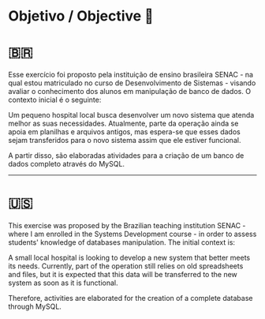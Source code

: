 # Objetivo / Objective 💭

# 🇧🇷
Esse exercício foi proposto pela instituição de ensino brasileira SENAC - na qual estou matriculado no curso de Desenvolvimento de Sistemas - visando avaliar o conhecimento dos alunos em manipulação de banco de dados. O contexto inicial é o seguinte:

Um pequeno hospital local busca desenvolver um novo sistema que atenda melhor as suas necessidades. Atualmente, parte da operação ainda se apoia em planilhas e arquivos antigos, mas espera-se que esses dados sejam transferidos para o novo sistema assim que ele estiver funcional.

A partir disso, são elaboradas atividades para a criação de um banco de dados completo através do MySQL.

-----------------------------------------------------------------------------------------------------------------------------------------------------------

# 🇺🇸
This exercise was proposed by the Brazilian teaching institution SENAC - where I am enrolled in the Systems Development course - in order to assess students' knowledge of databases manipulation. The initial context is:

A small local hospital is looking to develop a new system that better meets its needs. Currently, part of the operation still relies on old spreadsheets and files, but it is expected that this data will be transferred to the new system as soon as it is functional.

Therefore, activities are elaborated for the creation of a complete database through MySQL.
